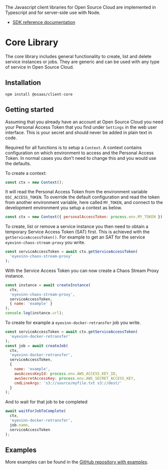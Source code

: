 The Javascript client libraries for Open Source Cloud are implemented in Typescript and for server-side use with Node.

- [SDK reference documentation](https://js.docs.osaas.io)

# Core Library

The core library includes general functionality to create, list and delete service instances or jobs. They are generic and can be used with any type of service in Open Source Cloud.

## Installation

```
npm install @osaas/client-core
```

## Getting started

Assuming that you already have an account at Open Source Cloud you need your Personal Access Token that you find under `Settings` in the web user interface. This is your secret and should never be added in plain text in code.

Required for all functions is to setup a `Context`. A context contains configuration on which environment to access and the Personal Access Token. In normal cases you don't need to change this and you would use the defaults.

To create a context:

```javascript
const ctx = new Context();
```

It will read the Personal Access Token from the environment variable `OSC_ACCESS_TOKEN`. To override the default configuration and read the token from another environment variable, here called `MY_TOKEN`, and connect to the development environment you setup a context as below.

```javascript
const ctx = new Context({ personalAccessToken: process.env.MY_TOKEN })
```

To create, list or remove a service instance you then need to obtain a temporary Service Access Token (SAT) first. This is achieved with the `getServiceAccessToken()`. For example to get an SAT for the service `eyevinn-chaos-stream-proxy` you write.

```javascript
const serviceAccessToken = await ctx.getServiceAccessToken(
  'eyevinn-chaos-stream-proxy'
);
```

With the Service Access Token you can now create a Chaos Stream Proxy instance.

```javascript
const instance = await createInstance(
  ctx,
  'eyevinn-chaos-stream-proxy',
  serviceAccessToken,
  { name: 'example' }
);
console.log(instance.url);
```

To create for example a `eyevinn-docker-retransfer` job you write.

```javascript
const serviceAccessToken = await ctx.getServiceAccessToken(
  'eyevinn-docker-retransfer'
);
const job = await createJob(
  ctx,
  'eyevinn-docker-retransfer',
  serviceAccessToken,
  {
    name: 'example',
    awsAccessKeyId: process.env.AWS_ACCESS_KEY_ID,
    awsSecretAccessKey: process.env.AWS_SECRET_ACCESS_KEY,
    cmdLineArgs: 's3://source/myfile.txt s3://dest/'
  }
);
```

And to wait for that job to be completed

```javascript
await waitForJobToComplete(
  ctx,
  'eyevinn-docker-retransfer',
  job.name,
  serviceAccessToken
);
```

## Examples

More examples can be found in the [GitHub repository with examples](https://github.com/EyevinnOSC/client-ts-examples).
